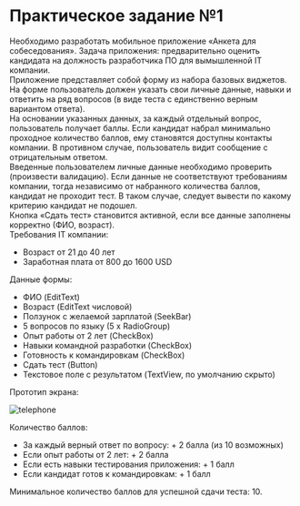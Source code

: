 # <b>Практическое задание №1</b>

Необходимо разработать мобильное приложение «Анкета для собеседования». Задача приложения: предварительно оценить кандидата на должность разработчика ПО для вымышленной IT компании.<br>
Приложение представляет собой форму из набора базовых виджетов. На форме пользователь должен указать свои личные данные, навыки и ответить на ряд вопросов (в виде теста с единственно верным вариантом ответа).<br>
На основании указанных данных, за каждый отдельный вопрос, пользователь получает баллы. Если кандидат набрал минимально проходное количество баллов, ему становятся доступны контакты компании. В противном случае, пользователь видит сообщение с отрицательным ответом.<br>
Введенные пользователем личные данные необходимо проверить (произвести валидацию). Если данные не соответствуют требованиям компании, тогда независимо от набранного количества баллов, кандидат не проходит тест. В таком случае, следует вывести по какому критерию кандидат не подошел.<br>
Кнопка «Сдать тест» становится активной, если все данные заполнены корректно (ФИО, возраст).<br>
Требования IT компании:
<ul>
<li>Возраст от 21 до 40 лет</li>
<li>Заработная плата от 800 до 1600 USD</li>
</ul>
Данные формы:
<ul>
<li>ФИО (EditText)</li>
<li>Возраст (EditText числовой)</li>
<li>Ползунок с желаемой зарплатой (SeekBar)</li>
<li>5 вопросов по языку (5 x RadioGroup)</li>
<li>Опыт работы от 2 лет (CheckBox)</li>
<li>Навыки командной разработки (CheckBox)</li>
<li>Готовность к командировкам (CheckBox)</li>
<li>Сдать тест (Button)</li>
<li>Текстовое поле с результатом (TextView, по умолчанию скрыто)</li>
</ul>
Прототип экрана:

![telephone](https://github.com/Marat1988/Android_JAVA/assets/108996479/c84a4815-2dcb-4efe-afea-65e2c1c94009)

Количество баллов:
<ul>
<li>За каждый верный ответ по вопросу: + 2 балла (из 10 возможных)</li>
<li>Если опыт работы от 2 лет: + 2 балла</li>
<li>Если есть навыки тестирования приложения: + 1 балл</li>
<li>Если кандидат готов к командировкам: + 1 балл</li>
</ul>
Минимальное количество баллов для успешной сдачи теста: 10.
